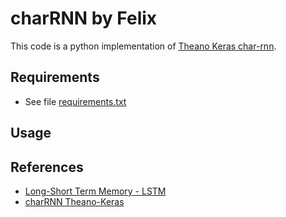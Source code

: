 # charRNN by Felix

This code is a python implementation of [Theano Keras char-rnn](https://github.com/karpathy/char-rnn).

## Requirements

* See file [requirements.txt](./requirements.txt)

## Usage

## References

* [Long-Short Term Memory - LSTM](http://deeplearning.net/tutorial/lstm.html)
* [charRNN Theano-Keras](https://github.com/fchollet/keras/blob/master/examples/lstm_text_generation.py#L74)